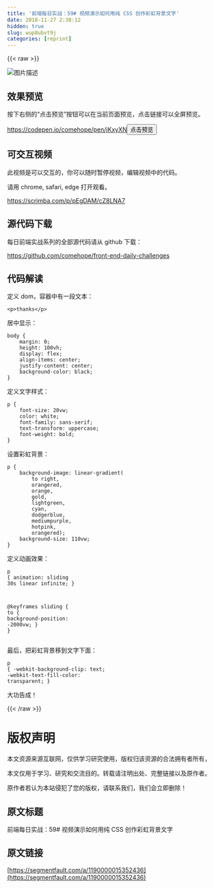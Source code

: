 ```yaml
---
title: '前端每日实战：59# 视频演示如何用纯 CSS 创作彩虹背景文字' 
date: 2018-11-27 2:30:12
hidden: true
slug: wup8ubvt9j
categories: [reprint]
---
```


{{< raw >}}
<p><span class="img-wrap"><img data-src="/img/bVbcz13?w=500&amp;h=500" src="https://static.alili.tech/img/bVbcz13?w=500&amp;h=500" alt="&#x56FE;&#x7247;&#x63CF;&#x8FF0;" title="&#x56FE;&#x7247;&#x63CF;&#x8FF0;" style="cursor:pointer;display:inline"></span></p><h2 id="articleHeader0">&#x6548;&#x679C;&#x9884;&#x89C8;</h2><p>&#x6309;&#x4E0B;&#x53F3;&#x4FA7;&#x7684;&#x201C;&#x70B9;&#x51FB;&#x9884;&#x89C8;&#x201D;&#x6309;&#x94AE;&#x53EF;&#x4EE5;&#x5728;&#x5F53;&#x524D;&#x9875;&#x9762;&#x9884;&#x89C8;&#xFF0C;&#x70B9;&#x51FB;&#x94FE;&#x63A5;&#x53EF;&#x4EE5;&#x5168;&#x5C4F;&#x9884;&#x89C8;&#x3002;</p><p><a href="https://codepen.io/comehope/pen/jKxyXN" rel="nofollow noreferrer" target="_blank">https://codepen.io/comehope/pen/jKxyXN</a><button class="btn btn-xs btn-default ml10 preview" data-url="comehope/pen/jKxyXN" data-typeid="3">&#x70B9;&#x51FB;&#x9884;&#x89C8;</button></p><h2 id="articleHeader1">&#x53EF;&#x4EA4;&#x4E92;&#x89C6;&#x9891;</h2><p>&#x6B64;&#x89C6;&#x9891;&#x662F;&#x53EF;&#x4EE5;&#x4EA4;&#x4E92;&#x7684;&#xFF0C;&#x4F60;&#x53EF;&#x4EE5;&#x968F;&#x65F6;&#x6682;&#x505C;&#x89C6;&#x9891;&#xFF0C;&#x7F16;&#x8F91;&#x89C6;&#x9891;&#x4E2D;&#x7684;&#x4EE3;&#x7801;&#x3002;</p><p>&#x8BF7;&#x7528; chrome, safari, edge &#x6253;&#x5F00;&#x89C2;&#x770B;&#x3002;</p><p><a href="https://scrimba.com/p/pEgDAM/cZ8LNA7" rel="nofollow noreferrer" target="_blank">https://scrimba.com/p/pEgDAM/cZ8LNA7</a></p><h2 id="articleHeader2">&#x6E90;&#x4EE3;&#x7801;&#x4E0B;&#x8F7D;</h2><p>&#x6BCF;&#x65E5;&#x524D;&#x7AEF;&#x5B9E;&#x6218;&#x7CFB;&#x5217;&#x7684;&#x5168;&#x90E8;&#x6E90;&#x4EE3;&#x7801;&#x8BF7;&#x4ECE; github &#x4E0B;&#x8F7D;&#xFF1A;</p><p><a href="https://github.com/comehope/front-end-daily-challenges" rel="nofollow noreferrer" target="_blank">https://github.com/comehope/front-end-daily-challenges</a></p><h2 id="articleHeader3">&#x4EE3;&#x7801;&#x89E3;&#x8BFB;</h2><p>&#x5B9A;&#x4E49; dom&#xFF0C;&#x5BB9;&#x5668;&#x4E2D;&#x6709;&#x4E00;&#x6BB5;&#x6587;&#x672C;&#xFF1A;</p><div class="widget-codetool" style="display:none"><div class="widget-codetool--inner"><span class="selectCode code-tool" data-toggle="tooltip" data-placement="top" title="" data-original-title="&#x5168;&#x9009;"></span> <span type="button" class="copyCode code-tool" data-toggle="tooltip" data-placement="top" data-clipboard-text="&lt;p&gt;thanks&lt;/p&gt;" title="" data-original-title="&#x590D;&#x5236;"></span> <span type="button" class="saveToNote code-tool" data-toggle="tooltip" data-placement="top" title="" data-original-title="&#x653E;&#x8FDB;&#x7B14;&#x8BB0;"></span></div></div><pre class="xml hljs"><code class="html" style="word-break:break-word;white-space:initial"><span class="hljs-tag">&lt;<span class="hljs-name">p</span>&gt;</span>thanks<span class="hljs-tag">&lt;/<span class="hljs-name">p</span>&gt;</span></code></pre><p>&#x5C45;&#x4E2D;&#x663E;&#x793A;&#xFF1A;</p><div class="widget-codetool" style="display:none"><div class="widget-codetool--inner"><span class="selectCode code-tool" data-toggle="tooltip" data-placement="top" title="" data-original-title="&#x5168;&#x9009;"></span> <span type="button" class="copyCode code-tool" data-toggle="tooltip" data-placement="top" data-clipboard-text="body {
    margin: 0;
    height: 100vh;
    display: flex;
    align-items: center;
    justify-content: center;
    background-color: black;
}" title="" data-original-title="&#x590D;&#x5236;"></span> <span type="button" class="saveToNote code-tool" data-toggle="tooltip" data-placement="top" title="" data-original-title="&#x653E;&#x8FDB;&#x7B14;&#x8BB0;"></span></div></div><pre class="css hljs"><code class="css"><span class="hljs-selector-tag">body</span> {
    <span class="hljs-attribute">margin</span>: <span class="hljs-number">0</span>;
    <span class="hljs-attribute">height</span>: <span class="hljs-number">100vh</span>;
    <span class="hljs-attribute">display</span>: flex;
    <span class="hljs-attribute">align-items</span>: center;
    <span class="hljs-attribute">justify-content</span>: center;
    <span class="hljs-attribute">background-color</span>: black;
}</code></pre><p>&#x5B9A;&#x4E49;&#x6587;&#x5B57;&#x6837;&#x5F0F;&#xFF1A;</p><div class="widget-codetool" style="display:none"><div class="widget-codetool--inner"><span class="selectCode code-tool" data-toggle="tooltip" data-placement="top" title="" data-original-title="&#x5168;&#x9009;"></span> <span type="button" class="copyCode code-tool" data-toggle="tooltip" data-placement="top" data-clipboard-text="p {
    font-size: 20vw;
    color: white;
    font-family: sans-serif;
    text-transform: uppercase;
    font-weight: bold;
}" title="" data-original-title="&#x590D;&#x5236;"></span> <span type="button" class="saveToNote code-tool" data-toggle="tooltip" data-placement="top" title="" data-original-title="&#x653E;&#x8FDB;&#x7B14;&#x8BB0;"></span></div></div><pre class="css hljs"><code class="css"><span class="hljs-selector-tag">p</span> {
    <span class="hljs-attribute">font-size</span>: <span class="hljs-number">20vw</span>;
    <span class="hljs-attribute">color</span>: white;
    <span class="hljs-attribute">font-family</span>: sans-serif;
    <span class="hljs-attribute">text-transform</span>: uppercase;
    <span class="hljs-attribute">font-weight</span>: bold;
}</code></pre><p>&#x8BBE;&#x7F6E;&#x5F69;&#x8679;&#x80CC;&#x666F;&#xFF1A;</p><div class="widget-codetool" style="display:none"><div class="widget-codetool--inner"><span class="selectCode code-tool" data-toggle="tooltip" data-placement="top" title="" data-original-title="&#x5168;&#x9009;"></span> <span type="button" class="copyCode code-tool" data-toggle="tooltip" data-placement="top" data-clipboard-text="p {
    background-image: linear-gradient(
        to right,
        orangered,
        orange,
        gold,
        lightgreen,
        cyan,
        dodgerblue,
        mediumpurple,
        hotpink,
        orangered);
    background-size: 110vw;
}" title="" data-original-title="&#x590D;&#x5236;"></span> <span type="button" class="saveToNote code-tool" data-toggle="tooltip" data-placement="top" title="" data-original-title="&#x653E;&#x8FDB;&#x7B14;&#x8BB0;"></span></div></div><pre class="css hljs"><code class="css"><span class="hljs-selector-tag">p</span> {
    <span class="hljs-attribute">background-image</span>: <span class="hljs-built_in">linear-gradient</span>(
        to right,
        orangered,
        orange,
        gold,
        lightgreen,
        cyan,
        dodgerblue,
        mediumpurple,
        hotpink,
        orangered);
    <span class="hljs-attribute">background-size</span>: <span class="hljs-number">110vw</span>;
}</code></pre><p>&#x5B9A;&#x4E49;&#x52A8;&#x753B;&#x6548;&#x679C;&#xFF1A;</p><div class="widget-codetool" style="display:none"><div class="widget-codetool--inner"><span class="selectCode code-tool" data-toggle="tooltip" data-placement="top" title="" data-original-title="&#x5168;&#x9009;"></span> <span type="button" class="copyCode code-tool" data-toggle="tooltip" data-placement="top" data-clipboard-text="p {
    animation: sliding 30s linear infinite;
}

@keyframes sliding {
    to {
        background-position: -2000vw;
    }
}" title="" data-original-title="&#x590D;&#x5236;"></span> <span type="button" class="saveToNote code-tool" data-toggle="tooltip" data-placement="top" title="" data-original-title="&#x653E;&#x8FDB;&#x7B14;&#x8BB0;"></span></div></div><pre class="css hljs"><code class="css"><span class="hljs-selector-tag">p</span> {
    <span class="hljs-attribute">animation</span>: sliding <span class="hljs-number">30s</span> linear infinite;
}

@<span class="hljs-keyword">keyframes</span> sliding {
    <span class="hljs-selector-tag">to</span> {
        <span class="hljs-attribute">background-position</span>: -<span class="hljs-number">2000vw</span>;
    }
}</code></pre><p>&#x6700;&#x540E;&#xFF0C;&#x628A;&#x5F69;&#x8679;&#x80CC;&#x666F;&#x79FB;&#x5230;&#x6587;&#x5B57;&#x4E0B;&#x9762;&#xFF1A;</p><div class="widget-codetool" style="display:none"><div class="widget-codetool--inner"><span class="selectCode code-tool" data-toggle="tooltip" data-placement="top" title="" data-original-title="&#x5168;&#x9009;"></span> <span type="button" class="copyCode code-tool" data-toggle="tooltip" data-placement="top" data-clipboard-text="p {
    -webkit-background-clip: text;
    -webkit-text-fill-color: transparent;
}" title="" data-original-title="&#x590D;&#x5236;"></span> <span type="button" class="saveToNote code-tool" data-toggle="tooltip" data-placement="top" title="" data-original-title="&#x653E;&#x8FDB;&#x7B14;&#x8BB0;"></span></div></div><pre class="css hljs"><code class="css"><span class="hljs-selector-tag">p</span> {
    <span class="hljs-attribute">-webkit-background-clip</span>: text;
    <span class="hljs-attribute">-webkit-text-fill-color</span>: transparent;
}</code></pre><p>&#x5927;&#x529F;&#x544A;&#x6210;&#xFF01;</p>
{{< /raw >}}

# 版权声明
本文资源来源互联网，仅供学习研究使用，版权归该资源的合法拥有者所有，

本文仅用于学习、研究和交流目的。转载请注明出处、完整链接以及原作者。

原作者若认为本站侵犯了您的版权，请联系我们，我们会立即删除！

## 原文标题
前端每日实战：59# 视频演示如何用纯 CSS 创作彩虹背景文字

## 原文链接
[https://segmentfault.com/a/1190000015352436](https://segmentfault.com/a/1190000015352436)


